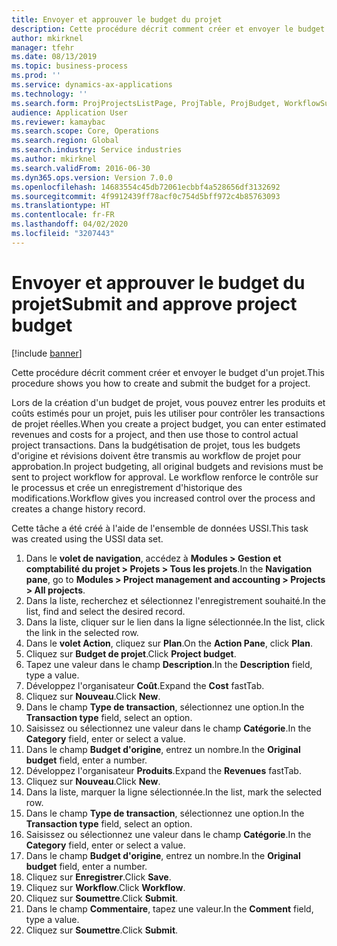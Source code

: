 ```yaml
---
title: Envoyer et approuver le budget du projet
description: Cette procédure décrit comment créer et envoyer le budget d'un projet.
author: mkirknel
manager: tfehr
ms.date: 08/13/2019
ms.topic: business-process
ms.prod: ''
ms.service: dynamics-ax-applications
ms.technology: ''
ms.search.form: ProjProjectsListPage, ProjTable, ProjBudget, WorkflowSubmitDialog
audience: Application User
ms.reviewer: kamaybac
ms.search.scope: Core, Operations
ms.search.region: Global
ms.search.industry: Service industries
ms.author: mkirknel
ms.search.validFrom: 2016-06-30
ms.dyn365.ops.version: Version 7.0.0
ms.openlocfilehash: 14683554c45db72061ecbbf4a528656df3132692
ms.sourcegitcommit: 4f9912439ff78acf0c754d5bff972c4b85763093
ms.translationtype: HT
ms.contentlocale: fr-FR
ms.lasthandoff: 04/02/2020
ms.locfileid: "3207443"
---
```

# <a name="submit-and-approve-project-budget"></a><span data-ttu-id="273a8-103">Envoyer et approuver le budget du projet</span><span class="sxs-lookup"><span data-stu-id="273a8-103">Submit and approve project budget</span></span>

[!include [banner](../../includes/banner.md)]

<span data-ttu-id="273a8-104">Cette procédure décrit comment créer et envoyer le budget d'un projet.</span><span class="sxs-lookup"><span data-stu-id="273a8-104">This procedure shows you how to create and submit the budget for a project.</span></span> 

<span data-ttu-id="273a8-105">Lors de la création d'un budget de projet, vous pouvez entrer les produits et coûts estimés pour un projet, puis les utiliser pour contrôler les transactions de projet réelles.</span><span class="sxs-lookup"><span data-stu-id="273a8-105">When you create a project budget, you can enter estimated revenues and costs for a project, and then use those to control actual project transactions.</span></span> <span data-ttu-id="273a8-106">Dans la budgétisation de projet, tous les budgets d'origine et révisions doivent être transmis au workflow de projet pour approbation.</span><span class="sxs-lookup"><span data-stu-id="273a8-106">In project budgeting, all original budgets and revisions must be sent to project workflow for approval.</span></span> <span data-ttu-id="273a8-107">Le workflow renforce le contrôle sur le processus et crée un enregistrement d'historique des modifications.</span><span class="sxs-lookup"><span data-stu-id="273a8-107">Workflow gives you increased control over the process and creates a change history record.</span></span>

<span data-ttu-id="273a8-108">Cette tâche a été créé à l'aide de l'ensemble de données USSI.</span><span class="sxs-lookup"><span data-stu-id="273a8-108">This task was created using the USSI data set.</span></span>

1. <span data-ttu-id="273a8-109">Dans le **volet de navigation**, accédez à **Modules > Gestion et comptabilité du projet > Projets > Tous les projets**.</span><span class="sxs-lookup"><span data-stu-id="273a8-109">In the **Navigation pane**, go to **Modules > Project management and accounting > Projects > All projects**.</span></span>
2. <span data-ttu-id="273a8-110">Dans la liste, recherchez et sélectionnez l'enregistrement souhaité.</span><span class="sxs-lookup"><span data-stu-id="273a8-110">In the list, find and select the desired record.</span></span>
3. <span data-ttu-id="273a8-111">Dans la liste, cliquer sur le lien dans la ligne sélectionnée.</span><span class="sxs-lookup"><span data-stu-id="273a8-111">In the list, click the link in the selected row.</span></span>
4. <span data-ttu-id="273a8-112">Dans le **volet Action**, cliquez sur **Plan**.</span><span class="sxs-lookup"><span data-stu-id="273a8-112">On the **Action Pane**, click **Plan**.</span></span>
5. <span data-ttu-id="273a8-113">Cliquez sur **Budget de projet**.</span><span class="sxs-lookup"><span data-stu-id="273a8-113">Click **Project budget**.</span></span>
6. <span data-ttu-id="273a8-114">Tapez une valeur dans le champ **Description**.</span><span class="sxs-lookup"><span data-stu-id="273a8-114">In the **Description** field, type a value.</span></span>
7. <span data-ttu-id="273a8-115">Développez l'organisateur **Coût**.</span><span class="sxs-lookup"><span data-stu-id="273a8-115">Expand the **Cost** fastTab.</span></span>
8. <span data-ttu-id="273a8-116">Cliquez sur **Nouveau**.</span><span class="sxs-lookup"><span data-stu-id="273a8-116">Click **New**.</span></span>
9. <span data-ttu-id="273a8-117">Dans le champ **Type de transaction**, sélectionnez une option.</span><span class="sxs-lookup"><span data-stu-id="273a8-117">In the **Transaction type** field, select an option.</span></span>
10. <span data-ttu-id="273a8-118">Saisissez ou sélectionnez une valeur dans le champ **Catégorie**.</span><span class="sxs-lookup"><span data-stu-id="273a8-118">In the **Category** field, enter or select a value.</span></span>
11. <span data-ttu-id="273a8-119">Dans le champ **Budget d'origine**, entrez un nombre.</span><span class="sxs-lookup"><span data-stu-id="273a8-119">In the **Original budget** field, enter a number.</span></span>
12. <span data-ttu-id="273a8-120">Développez l'organisateur **Produits**.</span><span class="sxs-lookup"><span data-stu-id="273a8-120">Expand the **Revenues** fastTab.</span></span>
13. <span data-ttu-id="273a8-121">Cliquez sur **Nouveau**.</span><span class="sxs-lookup"><span data-stu-id="273a8-121">Click **New**.</span></span>
14. <span data-ttu-id="273a8-122">Dans la liste, marquer la ligne sélectionnée.</span><span class="sxs-lookup"><span data-stu-id="273a8-122">In the list, mark the selected row.</span></span>
15. <span data-ttu-id="273a8-123">Dans le champ **Type de transaction**, sélectionnez une option.</span><span class="sxs-lookup"><span data-stu-id="273a8-123">In the **Transaction type** field, select an option.</span></span>
16. <span data-ttu-id="273a8-124">Saisissez ou sélectionnez une valeur dans le champ **Catégorie**.</span><span class="sxs-lookup"><span data-stu-id="273a8-124">In the **Category** field, enter or select a value.</span></span>
17. <span data-ttu-id="273a8-125">Dans le champ **Budget d'origine**, entrez un nombre.</span><span class="sxs-lookup"><span data-stu-id="273a8-125">In the **Original budget** field, enter a number.</span></span>
18. <span data-ttu-id="273a8-126">Cliquez sur **Enregistrer**.</span><span class="sxs-lookup"><span data-stu-id="273a8-126">Click **Save**.</span></span>
19. <span data-ttu-id="273a8-127">Cliquez sur **Workflow**.</span><span class="sxs-lookup"><span data-stu-id="273a8-127">Click **Workflow**.</span></span>
20. <span data-ttu-id="273a8-128">Cliquez sur **Soumettre**.</span><span class="sxs-lookup"><span data-stu-id="273a8-128">Click **Submit**.</span></span>
21. <span data-ttu-id="273a8-129">Dans le champ **Commentaire**, tapez une valeur.</span><span class="sxs-lookup"><span data-stu-id="273a8-129">In the **Comment** field, type a value.</span></span>
22. <span data-ttu-id="273a8-130">Cliquez sur **Soumettre**.</span><span class="sxs-lookup"><span data-stu-id="273a8-130">Click **Submit**.</span></span>

